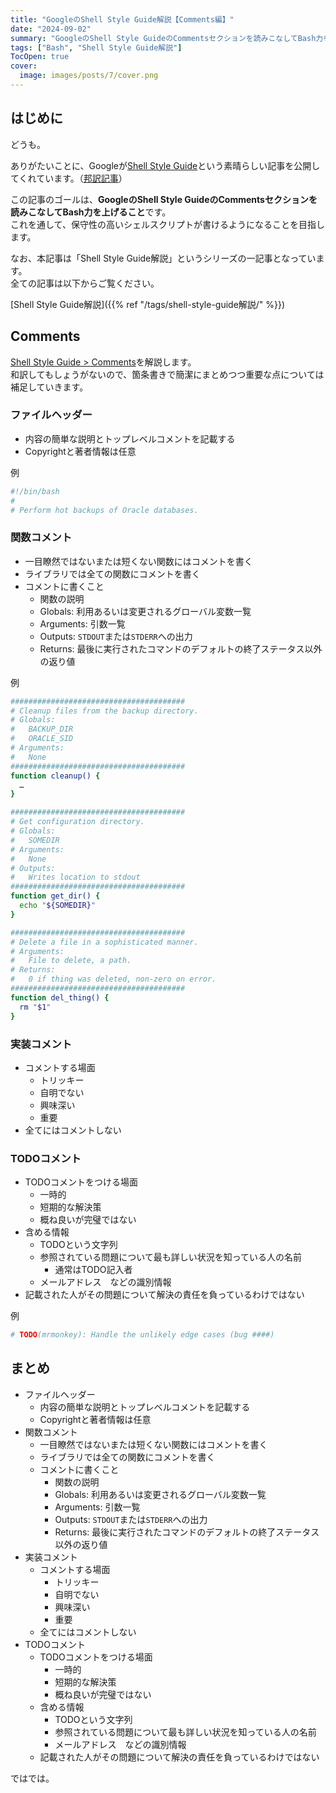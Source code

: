 ```yaml
---
title: "GoogleのShell Style Guide解説【Comments編】"
date: "2024-09-02"
summary: "GoogleのShell Style GuideのCommentsセクションを読みこなしてBash力を上げようというお話"
tags: ["Bash", "Shell Style Guide解説"]
TocOpen: true
cover:
  image: images/posts/7/cover.png
---
```


## はじめに

どうも。

ありがたいことに、Googleが[Shell Style Guide](https://google.github.io/styleguide/shellguide.html)という素晴らしい記事を公開してくれています。（[邦訳記事](https://qiita.com/yabeenico/items/72b904d4bb0b6d732a86)）

この記事のゴールは、**GoogleのShell Style GuideのCommentsセクションを読みこなしてBash力を上げること**です。  
これを通して、保守性の高いシェルスクリプトが書けるようになることを目指します。

なお、本記事は「Shell Style Guide解説」というシリーズの一記事となっています。  
全ての記事は以下からご覧ください。

[Shell Style Guide解説]({{% ref "/tags/shell-style-guide解説/" %}})

## Comments

[Shell Style Guide > Comments](https://google.github.io/styleguide/shellguide.html#comments)を解説します。  
和訳してもしょうがないので、箇条書きで簡潔にまとめつつ重要な点については補足していきます。

### ファイルヘッダー

- 内容の簡単な説明とトップレベルコメントを記載する
- Copyrightと著者情報は任意

例

```sh {linenos=true}
#!/bin/bash
#
# Perform hot backups of Oracle databases.
```

### 関数コメント

- 一目瞭然ではないまたは短くない関数にはコメントを書く
- ライブラリでは全ての関数にコメントを書く
- コメントに書くこと
  - 関数の説明
  - Globals: 利用あるいは変更されるグローバル変数一覧
  - Arguments: 引数一覧
  - Outputs: `STDOUT`または`STDERR`への出力
  - Returns: 最後に実行されたコマンドのデフォルトの終了ステータス以外の返り値

例

```sh {linenos=true}
#######################################
# Cleanup files from the backup directory.
# Globals:
#   BACKUP_DIR
#   ORACLE_SID
# Arguments:
#   None
#######################################
function cleanup() {
  …
}

#######################################
# Get configuration directory.
# Globals:
#   SOMEDIR
# Arguments:
#   None
# Outputs:
#   Writes location to stdout
#######################################
function get_dir() {
  echo "${SOMEDIR}"
}

#######################################
# Delete a file in a sophisticated manner.
# Arguments:
#   File to delete, a path.
# Returns:
#   0 if thing was deleted, non-zero on error.
#######################################
function del_thing() {
  rm "$1"
}
```

### 実装コメント

- コメントする場面
  - トリッキー
  - 自明でない
  - 興味深い
  - 重要
- 全てにはコメントしない

### TODOコメント

- TODOコメントをつける場面
  - 一時的
  - 短期的な解決策
  - 概ね良いが完璧ではない
- 含める情報
  - TODOという文字列
  - 参照されている問題について最も詳しい状況を知っている人の名前
    - 通常はTODO記入者
  - メールアドレス　などの識別情報
- 記載された人がその問題について解決の責任を負っているわけではない

例

```sh {linenos=true}
# TODO(mrmonkey): Handle the unlikely edge cases (bug ####)
```

## まとめ

- ファイルヘッダー
  - 内容の簡単な説明とトップレベルコメントを記載する
  - Copyrightと著者情報は任意
- 関数コメント
  - 一目瞭然ではないまたは短くない関数にはコメントを書く
  - ライブラリでは全ての関数にコメントを書く
  - コメントに書くこと
    - 関数の説明
    - Globals: 利用あるいは変更されるグローバル変数一覧
    - Arguments: 引数一覧
    - Outputs: `STDOUT`または`STDERR`への出力
    - Returns: 最後に実行されたコマンドのデフォルトの終了ステータス以外の返り値
- 実装コメント
  - コメントする場面
    - トリッキー
    - 自明でない
    - 興味深い
    - 重要
  - 全てにはコメントしない
- TODOコメント
  - TODOコメントをつける場面
    - 一時的
    - 短期的な解決策
    - 概ね良いが完璧ではない
  - 含める情報
    - TODOという文字列
    - 参照されている問題について最も詳しい状況を知っている人の名前
    - メールアドレス　などの識別情報
  - 記載された人がその問題について解決の責任を負っているわけではない

ではでは。
